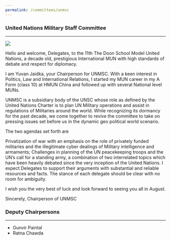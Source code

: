 ```yaml
---
permalink: /committees/unmsc
---
```

### United Nations Military Staff Committee
<hr>
<img class="chair_img" src="/dsmun17/images/chairpersons/unmsc.jpg">

Hello and welcome, Delegates, to the 11th The Doon School Model United Nations, a decade old, prestigious International MUN with high standards of debate and respect for diplomacy.

I am Yuvan Jaidka, your Chairperson for UNMSC. With a keen interest in Politics, Law and International Relations, I started my MUN career in my A Form (class 10) at HMUN China and followed up with several National level MUNs.

UNMSC is a subsidiary body of the UNSC whose role as defined by the United Nations Charter is to plan UN Military operations and assist in regulations of Militaries around the world. While recognizing its dormancy for the past decade, we come together to revive the committee to take on pressing issues set before us in the dynamic geo political world scenario.

The two agendas set forth are

Privatization of war with an emphasis on the role of privately funded militaries and the illegitimate cyber dealings of Military intelligence and armaments;
Challenges in planning of the UN peacekeeping troops and the UN’s call for a standing army, a combination of two interrelated topics which have been heavily debated since the very inception of the United Nations.
I expect Delegates to support their arguments with substantial and reliable resources and facts. The stance of each delegate should be clear with no room for ambiguity.

I wish you the very best of luck and look forward to seeing you all in August.

Sincerely,
Chairperson of UNMSC

### Deputy Chairpersons
<hr>

- Gunvir Paintal
- Ratna Chawda
